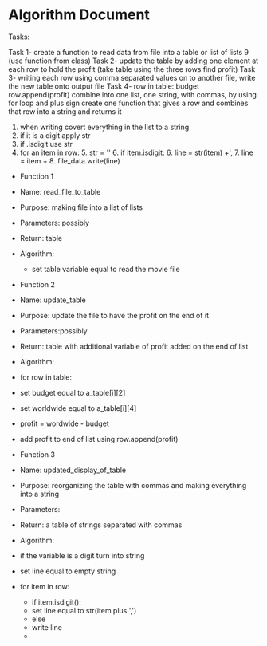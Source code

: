 # Algorithm Document
Tasks:

Task 1- create a function to read data from file into a table or list of lists 9 
(use function from class)
Task 2- update the table by adding one element at each row to hold the profit 
(take table using the three rows find profit)
Task 3- writing each row using comma separated values on to another file, 
write the new table onto output file
Task 4- row in table:
            budget 
    row.append(profit)
combine into one list, one string, with commas, by using for loop and plus sign 
create one function that gives a row and combines that row into a string and returns it


1. when writing covert everything in the list to a string
2. if it is a digit apply str
3. if .isdigit use str
4. for an item in row:
   5.   str = ''
   6. if item.isdigit:
      6. line = str(item) +',
   7. line = item + 
   8. file_data.write(line) 






- Function 1
- Name: read_file_to_table
- Purpose: making file into a list of lists
- Parameters: possibly
- Return: table
- Algorithm:
    - set table variable equal to read the movie file


- Function 2
- Name: update_table
- Purpose: update the file to have the profit on the end of it
- Parameters:possibly 
- Return: table with additional variable of profit added on the end of list
- Algorithm:
- for row in table:
- set budget equal to a_table[i][2]
- set worldwide equal to a_table[i][4]
- profit = wordwide - budget
- add profit to end of list using row.append(profit)


- Function 3 
- Name: updated_display_of_table
- Purpose: reorganizing the table with commas and making everything into a string
- Parameters:
- Return: a table of strings separated with commas
- Algorithm:
- if the variable is a digit turn into string
- set line equal to empty string 
- for item in row:
  - if item.isdigit():
  - set line equal to str(item plus ',')
  - else
  - write line 
  - 









